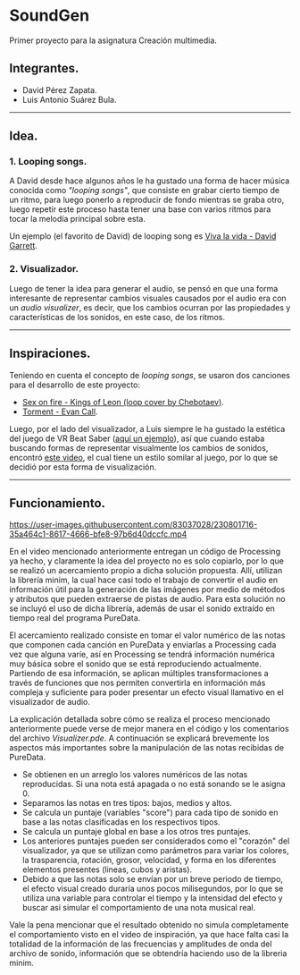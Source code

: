 # **SoundGen**

Primer proyecto para la asignatura Creación multimedia.

## **Integrantes.**

* David Pérez Zapata.
* Luis Antonio Suárez Bula.

---

## **Idea.**

### **1. Looping songs.**

A David desde hace algunos años le ha gustado una forma de hacer música conocida como *"looping songs"*, que consiste en grabar cierto tiempo de un ritmo, para luego ponerlo a reproducir de fondo mientras se graba otro, luego repetir este proceso hasta tener una base con varios ritmos para tocar la melodía principal sobre esta.

Un ejemplo (el favorito de David) de looping song es [Viva la vida - David Garrett](https://www.youtube.com/watch?v=bZ_BoOlAXyk).

### **2. Visualizador.**

Luego de tener la idea para generar el audio, se pensó en que una forma interesante de representar cambios visuales causados por el audio era con un *audio visualizer*, es decir, que los cambios ocurran por las propiedades y características de los sonidos, en este caso, de los ritmos.

---

## **Inspiraciones.**

Teniendo en cuenta el concepto de *looping songs*, se usaron dos canciones para el desarrollo de este proyecto:

* [Sex on fire - Kings of Leon (loop cover by Chebotaev)](https://www.youtube.com/watch?v=VMo0QfviPKs).
* [Torment - Evan Call](https://www.youtube.com/watch?v=LwVdKlPW_Vg).

Luego, por el lado del visualizador, a Luis siempre le ha gustado la estética del juego de VR Beat Saber ([aquí un ejemplo](https://www.youtube.com/watch?v=b2lowBKApC0)), así que cuando estaba buscando formas de representar visualmente los cambios de sonidos, encontró [este video](https://www.youtube.com/watch?v=gHpxRv4MBBA), el cual tiene un estilo somilar al juego, por lo que se decidió por esta forma de visualización.

---

## **Funcionamiento.**

https://user-images.githubusercontent.com/83037028/230801716-35a464c1-8617-4666-bfe8-97b6d40dccfc.mp4

En el video mencionado anteriormente entregan un código de Processing ya hecho, y claramente la idea del proyecto no es solo copiarlo, por lo que se realizó un acercamiento propio a dicha solución propuesta. Allí, utilizan la librería minim, la cual hace casi todo el trabajo de convertir el audio en información útil para la generación de las imágenes por medio de métodos y atributos que pueden extraerse de pistas de audio. Para esta solución no se incluyó el uso de dicha librería, además de usar el sonido extraído en tiempo real del programa PureData.

El acercamiento realizado consiste en tomar el valor numérico de las notas que componen cada canción en PureData y enviarlas a Processing cada vez que alguna varíe, así en Processing se tendrá información numérica muy básica sobre el sonido que se está reproduciendo actualmente. Partiendo de esa información, se aplican múltiples transformaciones a través de funciones que nos permiten convertirla en información más compleja y suficiente para poder presentar un efecto visual llamativo en el visualizador de audio. 

La explicación detallada sobre cómo se realiza el proceso mencionado anteriormente puede verse de mejor manera en el código y los comentarios del archivo *Visualizer.pde*. A continuación se explicará brevemente los aspectos más importantes sobre la manipulación de las notas recibidas de PureData. 

* Se obtienen en un arreglo los valores numéricos de las notas reproducidas. Si una nota está apagada o no está sonando se le asigna 0.
* Separamos las notas en tres tipos: bajos, medios y altos.
* Se calcula un puntaje (variables "score") para cada tipo de sonido en base a las notas clasificadas en los respectivos tipos.
* Se calcula un puntaje global en base a los otros tres puntajes.
* Los anteriores puntajes pueden ser considerados como el "corazón" del visualizador, ya que se utilizan como parámetros para variar los colores, la trasparencia, rotación, grosor, velocidad, y forma en los diferentes elementos presentes (lineas, cubos y aristas).
* Debido a que las notas solo se envían por un breve periodo de tiempo, el efecto visual creado duraría unos pocos milisegundos, por lo que se utiliza una variable para controlar el tiempo y la intensidad del efecto y buscar asi simular el comportamiento de una nota musical real.

Vale la pena mencionar que el resultado obtenido no simula completamente el comportamiento visto en el video de inspiración, ya que hace falta casi la totalidad de la información de las frecuencias y amplitudes de onda del archivo de sonido, información que se obtendría haciendo uso de la libreria minim. 




